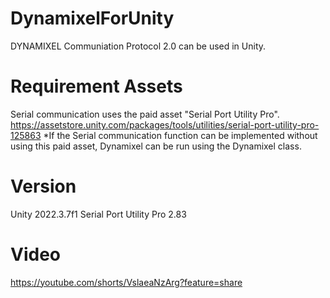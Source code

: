 # DynamixelForUnity
DYNAMIXEL Communiation Protocol 2.0 can be used in Unity.

# Requirement Assets
Serial communication uses the paid asset "Serial Port Utility Pro".
https://assetstore.unity.com/packages/tools/utilities/serial-port-utility-pro-125863
*If the Serial communication function can be implemented without using this paid asset, Dynamixel can be run using the Dynamixel class.

# Version
Unity 2022.3.7f1
Serial Port Utility Pro 2.83

# Video
https://youtube.com/shorts/VslaeaNzArg?feature=share
